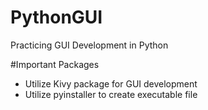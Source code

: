 # PythonGUI
Practicing GUI Development in Python

#Important Packages
* Utilize Kivy package for GUI development
* Utilize pyinstaller to create executable file
